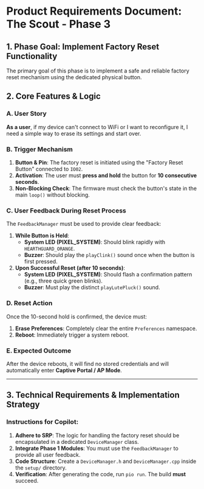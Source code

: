 # Product Requirements Document: The Scout - Phase 3

## 1. Phase Goal: Implement Factory Reset Functionality

The primary goal of this phase is to implement a safe and reliable factory reset mechanism using the dedicated physical button.

## 2. Core Features & Logic

### A. User Story
**As a user**, if my device can't connect to WiFi or I want to reconfigure it, I need a simple way to erase its settings and start over.

### B. Trigger Mechanism
1.  **Button & Pin**: The factory reset is initiated using the "Factory Reset Button" connected to `IO02`.
2.  **Activation**: The user must **press and hold** the button for **10 consecutive seconds**.
3.  **Non-Blocking Check**: The firmware must check the button's state in the main `loop()` without blocking.

### C. User Feedback During Reset Process
The `FeedbackManager` must be used to provide clear feedback:

1.  **While Button is Held**:
    * **System LED (PIXEL_SYSTEM)**: Should blink rapidly with `HEARTHGUARD_ORANGE`.
    * **Buzzer**: Should play the `playClink()` sound once when the button is first pressed.
2.  **Upon Successful Reset (after 10 seconds)**:
    * **System LED (PIXEL_SYSTEM)**: Should flash a confirmation pattern (e.g., three quick green blinks).
    * **Buzzer**: Must play the distinct `playLutePluck()` sound.

### D. Reset Action
Once the 10-second hold is confirmed, the device must:

1.  **Erase Preferences**: Completely clear the entire `Preferences` namespace.
2.  **Reboot**: Immediately trigger a system reboot.

### E. Expected Outcome
After the device reboots, it will find no stored credentials and will automatically enter **Captive Portal / AP Mode**.

---

## 3. Technical Requirements & Implementation Strategy

### Instructions for Copilot:
1.  **Adhere to SRP**: The logic for handling the factory reset should be encapsulated in a dedicated `DeviceManager` class.
2.  **Integrate Phase 1 Modules**: You must use the `FeedbackManager` to provide all user feedback.
3.  **Code Structure**: Create a `DeviceManager.h` and `DeviceManager.cpp` inside the `setup/` directory.
4.  **Verification**: After generating the code, run `pio run`. The build **must** succeed.
